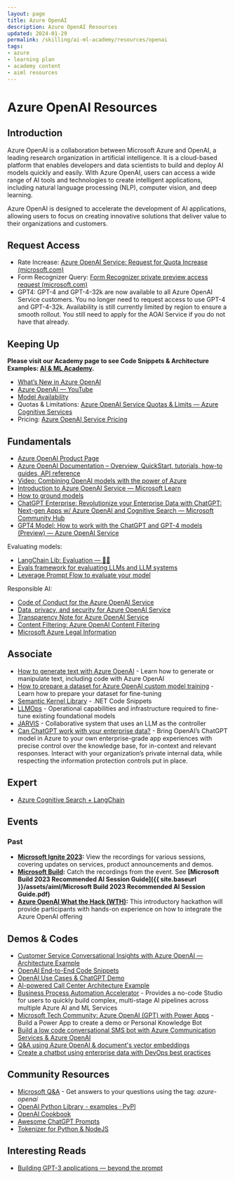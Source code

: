 ```yaml
---
layout: page
title: Azure OpenAI
description: Azure OpenAI Resources
updated: 2024-01-29
permalink: /skilling/ai-ml-academy/resources/openai
tags: 
- azure
- learning plan
- academy content
- aiml resources
---
```


# Azure OpenAI Resources

## Introduction

Azure OpenAI is a collaboration between Microsoft Azure and OpenAI, a leading research organization in artificial intelligence. It is a cloud-based platform that enables developers and data scientists to build and deploy AI models quickly and easily. With Azure OpenAI, users can access a wide range of AI tools and technologies to create intelligent applications, including natural language processing (NLP), computer vision, and deep learning.

Azure OpenAI is designed to accelerate the development of AI applications, allowing users to focus on creating innovative solutions that deliver value to their organizations and customers.

## Request Access

- Rate Increase: [Azure OpenAI Service: Request for Quota Increase (microsoft.com)](https://customervoice.microsoft.com/Pages/ResponsePage.aspx?id=v4j5cvGGr0GRqy180BHbR7en2Ais5pxKtso_Pz4b1_xUMkkzRUlBMFBPT1ZQM01DODJNV1BEVENUTCQlQCN0PWcu)
- Form Recognizer Query: [Form Recognizer private preview access request (microsoft.com)](https://customervoice.microsoft.com/Pages/ResponsePage.aspx?id=v4j5cvGGr0GRqy180BHbR7en2Ais5pxKtso_Pz4b1_xUQTRDQUdHMTBWUDRBQ01QUVNWNlNYMVFDViQlQCN0PWcu)
- GPT4: GPT-4 and GPT-4-32k are now available to all Azure OpenAI Service customers. You no longer need to request access to use GPT-4 and GPT-4-32k. Availability is still currently limited by region to ensure a smooth rollout. You still need to apply for the AOAI Service if you do not have that already.

## Keeping Up

**Please visit our Academy page to see Code Snippets & Architecture Examples: [AI & ML Academy](https://microsoft.github.io/PartnerResources/skilling/ai-ml-academy).**

- [What’s New in Azure OpenAI](https://learn.microsoft.com/azure/cognitive-services/openai/whats-new)
- [Azure OpenAI — YouTube](https://www.youtube.com/watch?v=dDDJIemqUp4)
- [Model Availability](https://learn.microsoft.com/en-us/azure/ai-services/openai/concepts/models)
- Quotas & Limitations: [Azure OpenAI Service Quotas & Limits — Azure Cognitive Services](https://learn.microsoft.com/en-us/azure/cognitive-services/openai/quotas-limits?branch=release-azure-openai-preview)
- Pricing: [Azure OpenAI Service Pricing](https://azure.microsoft.com/en-us/pricing/details/cognitive-services/openai-service/)

## Fundamentals

- [Azure OpenAI Product Page](https://azure.microsoft.com/services/cognitive-services/openai-service/)
- [Azure OpenAI Documentation – Overview, QuickStart, tutorials, how-to guides, API reference](https://learn.microsoft.com/azure/cognitive-services/openai/)
- [Video: Combining OpenAI models with the power of Azure](https://learn.microsoft.com/en-us/shows/ai-show/azure-openaigenerative-ai-learning)
- [Introduction to Azure OpenAI Service — Microsoft Learn](https://learn.microsoft.com/training/modules/explore-azure-openai)
- [How to ground models](https://learn.microsoft.com/en-us/azure/cognitive-services/openai/how-to/chatgpt?pivots=programming-language-chat-completions#using-data-for-grounding)
- [ChatGPT Enterprise: Revolutionize your Enterprise Data with ChatGPT: Next-gen Apps w/ Azure OpenAI and Cognitive Search — Microsoft Community Hub](https://techcommunity.microsoft.com/t5/ai-applied-ai-blog/revolutionize-your-enterprise-data-with-chatgpt-next-gen-apps-w/ba-p/3762087)
- [GPT4 Model: How to work with the ChatGPT and GPT-4 models (Preview) — Azure OpenAI Service](https://learn.microsoft.com/en-us/azure/cognitive-services/openai/how-to/chatgpt?pivots=programming-language-chat-completions)

Evaluating models:

- [LangChain Lib: Evaluation — 🦜🔗](https://python.langchain.com/docs/guides/evaluation)
- [Evals framework for evaluating LLMs and LLM systems](https://github.com/openai/evals)
- [Leverage Prompt Flow to evaluate your model](https://learn.microsoft.com/en-us/azure/machine-learning/prompt-flow/how-to-develop-an-evaluation-flow?view=azureml-api-2)

Responsible AI:

- [Code of Conduct for the Azure OpenAI Service](https://learn.microsoft.com/en-us/legal/cognitive-services/openai/code-of-conduct?context=%2Fazure%2Fcognitive-services%2Fopenai%2Fcontext%2Fcontext)
- [Data, privacy, and security for Azure OpenAI Service](https://learn.microsoft.com/en-us/legal/cognitive-services/openai/data-privacy?context=%2Fazure%2Fcognitive-services%2Fopenai%2Fcontext%2Fcontext)
- [Transparency Note for Azure OpenAI Service](https://learn.microsoft.com/en-us/legal/cognitive-services/openai/transparency-note?context=%2Fazure%2Fcognitive-services%2Fopenai%2Fcontext%2Fcontext)
- [Content Filtering: Azure OpenAI Content Filtering](https://learn.microsoft.com/en-us/azure/cognitive-services/openai/concepts/content-filter?source=recommendations)
- [Microsoft Azure Legal Information](https://azure.microsoft.com/en-us/support/legal/)

## Associate

- [How to generate text with Azure OpenAI](https://learn.microsoft.com/azure/cognitive-services/openai/how-to/completions) - Learn how to generate or manipulate text, including code with Azure OpenAI
- [How to prepare a dataset for Azure OpenAI custom model training](https://learn.microsoft.com/azure/cognitive-services/openai/how-to/prepare-dataset?source=recommendations) - Learn how to prepare your dataset for fine-tuning
- [Semantic Kernel Library](https://github.com/microsoft/semantic-kernel) - .NET Code Snippets
- [LLMOps](https://github.com/microsoft/LMOps) - Operational capabilities and infrastructure required to fine-tune existing foundational models
- [JARVIS](https://github.com/microsoft/JARVIS) - Collaborative system that uses an LLM as the controller
- [Can ChatGPT work with your enterprise data?](https://www.youtube.com/watch?v=tW2EA4aZ_YQ&t=27s) - Bring OpenAI’s ChatGPT model in Azure to your own enterprise-grade app experiences with precise control over the knowledge base, for in-context and relevant responses. Interact with your organization’s private internal data, while respecting the information protection controls put in place.

## Expert 
- [Azure Cognitive Search + LangChain](https://techcommunity.microsoft.com/t5/azure-ai-services-blog/azure-cognitive-search-and-langchain-a-seamless-integration-for/ba-p/3901448)

## Events

### Past
- **[Microsoft Ignite 2023](https://ignite.microsoft.com/en-US/):** View the recordings for various sessions, covering updates on services, product announcements and demos.
- **[Microsoft Build](https://build.microsoft.com/):** Catch the recordings from the event. See **[Microsoft Build 2023 Recommended AI Session Guide]({{ site.baseurl }}/assets/aiml/Microsoft Build 2023 Recommended AI Session Guide.pdf)**
- **[Azure OpenAI What the Hack (WTH)](https://msuspartners.eventbuilder.com/AIMLPartnerPrep):** This introductory hackathon will provide participants with hands-on experience on how to integrate the Azure OpenAI offering

## Demos & Codes

- [Customer Service Conversational Insights with Azure OpenAI — Architecture Example](https://github.com/microsoft/Customer-Service-Conversational-Insights-with-Azure-OpenAI-Services)
- [OpenAI End-to-End Code Snippets](https://github.com/Azure/openai-samples)
- [OpenAI Use Cases & ChatGPT Demo](https://www.microsoft.com/videoplayer/embed/RWZbzn)
- [AI-powered Call Center Architecture Example](https://github.com/amulchapla/AI-Powered-Call-Center-Intelligence)
- [Business Process Automation Accelerator](https://github.com/Azure/business-process-automation) - Provides a no-code Studio for users to quickly build complex, multi-stage AI pipelines across multiple Azure AI and ML Services
- [Microsoft Tech Community: Azure OpenAI (GPT) with Power Apps](https://techcommunity.microsoft.com/t5/ai-machine-learning-blog/azure-open-ai-gpt-with-power-apps-build-a-power-app-to-create/ba-p/3730864) - Build a Power App to create a demo or Personal Knowledge Bot
- [Build a low code conversational SMS bot with Azure Communication Services & Azure OpenAI](https://techcommunity.microsoft.com/t5/azure-communication-services/build-a-low-code-conversational-sms-bot-with-azure-communication/ba-p/3749180)
- [Q&A using Azure OpenAI & document's vector embeddings](https://github.com/ruoccofabrizio/azure-open-ai-embeddings-qna/tree/main)
- [Create a chatbot using enterprise data with DevOps best practices](https://github.com/oaviles/hello_openaibot)

## Community Resources

- [Microsoft Q&A](https://learn.microsoft.com/answers/tags/387/azure-openai) - Get answers to your questions using the tag: *azure-openai*
- [OpenAI Python Library - examples · PyPI](https://pypi.org/project/openai/)
- [OpenAI Cookbook](https://github.com/openai/openai-cookbook)
- [Awesome ChatGPT Prompts](https://prompts.chat/)
- [Tokenizer for Python & NodeJS](https://platform.openai.com/tokenizer)

## Interesting Reads

- [Building GPT-3 applications — beyond the prompt](https://medium.com/data-science-at-microsoft/building-gpt-3-applications-beyond-the-prompt-504140835560)
